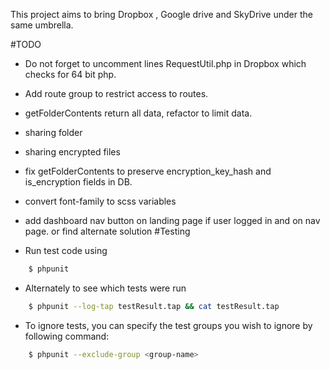 This project aims to bring Dropbox , Google drive and SkyDrive under the same umbrella.

#TODO

- Do not forget to uncomment lines RequestUtil.php in Dropbox which checks for 64 bit php.
- Add route group to restrict access to routes.
- getFolderContents return all data, refactor to limit data.
- sharing folder
- sharing encrypted files
- fix getFolderContents to preserve encryption_key_hash and is_encryption fields in DB.
- convert font-family to scss variables
- add dashboard nav button on landing page if user logged in and on nav page. or find alternate solution
#Testing

- Run test code using
``` bash
    $ phpunit
```

- Alternately to see which tests were run
``` bash
    $ phpunit --log-tap testResult.tap && cat testResult.tap
```

- To ignore tests, you can specify the test groups you wish to ignore by following command:
``` bash
    $ phpunit --exclude-group <group-name> 
```

